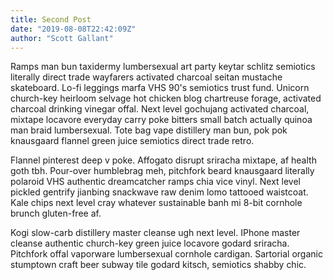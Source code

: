 ```yaml
---
title: Second Post
date: "2019-08-08T22:42:09Z"
author: "Scott Gallant"
---
```


Ramps man bun taxidermy lumbersexual art party keytar schlitz semiotics literally direct trade wayfarers activated charcoal seitan mustache skateboard. Lo-fi leggings marfa VHS 90's semiotics trust fund. Unicorn church-key heirloom selvage hot chicken blog chartreuse forage, activated charcoal drinking vinegar offal. Next level gochujang activated charcoal, mixtape locavore everyday carry poke bitters small batch actually quinoa man braid lumbersexual. Tote bag vape distillery man bun, pok pok knausgaard flannel green juice semiotics direct trade retro.

Flannel pinterest deep v poke. Affogato disrupt sriracha mixtape, af health goth tbh. Pour-over humblebrag meh, pitchfork beard knausgaard literally polaroid VHS authentic dreamcatcher ramps chia vice vinyl. Next level pickled gentrify jianbing snackwave raw denim lomo tattooed waistcoat. Kale chips next level cray whatever sustainable banh mi 8-bit cornhole brunch gluten-free af.

Kogi slow-carb distillery master cleanse ugh next level. IPhone master cleanse authentic church-key green juice locavore godard sriracha. Pitchfork offal vaporware lumbersexual cornhole cardigan. Sartorial organic stumptown craft beer subway tile godard kitsch, semiotics shabby chic.

